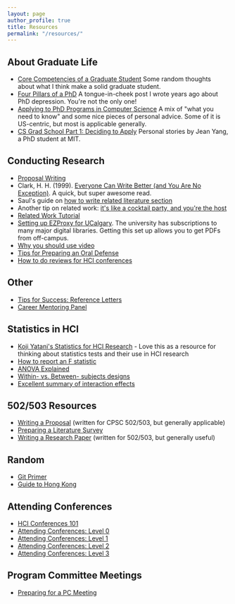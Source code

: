 ```yaml
---
layout: page
author_profile: true
title: Resources
permalink: "/resources/"
---
```


## About Graduate Life
* [Core Competencies of a Graduate Student](https://ricelab.github.io/young-tony-blog/2009/04/11/phd-core-competencies/) Some random thoughts about what I think make a solid graduate student.
* [Four Pillars of a PhD](https://ricelab.github.io/young-tony-blog/2006/08/11/four-pillars-of-a-phd/) A tongue-in-cheek post I wrote years ago about PhD depression. You're not the only one!
* [Applying to PhD Programs in Computer Science](http://www.cs.cmu.edu/~harchol/gradschooltalk.pdf) A mix of "what you need to know" and some nice pieces of personal advice. Some of it is US-centric, but most is applicable generally.
* [CS Grad School Part 1: Deciding to Apply](http://jxyzabc.blogspot.ca/2008/08/cs-grad-school-part-1-deciding-to-apply.html) Personal stories by Jean Yang, a PhD student at MIT.

## Conducting Research
* [Proposal Writing]({{site.baseurl}}/2018/proposal-writing/)
* Clark, H. H. (1999). [Everyone Can Write Better (and You Are No Exception)](GradStudentTips/everyone-can-write-better.pdf). A quick, but super awesome read.
* Saul's guide on [how to write related literature section](http://pages.cpsc.ucalgary.ca/~saul/wiki/pmwiki.php/Chapter1/HowToWriteALiteratureReview)
* Another tip on related work: [it's like a cocktail party, and you're the host](http://www.youtube.com/watch?v=ZwA3IFOAuh8)
* [Related Work Tutorial]({{site.baseurl}}/2018/related-work-tutorial/)
* [Setting up EZProxy for UCalgary]({{site.baseurl}}/2018/ezproxy-setup/). The university has subscriptions to many major digital libraries. Getting this set up allows you to get PDFs from off-campus.
* [Why you should use video](https://ricelab.github.io/young-tony-blog/2007/10/24/why-you-should-use-video/)
* [Tips for Preparing an Oral Defense]({{site.baseurl}}/2018/oral-defense-tips/)
* [How to do reviews for HCI conferences](http://ricelab.cpsc.ucalgary.ca/blog/2018/writing-reviews-for-hci/)

## Other
* [Tips for Success: Reference Letters](http://grad.ucalgary.ca/awards/tips_for_success/reference_forms)
* [Career Mentoring Panel]({{site.baseurl}}/2018/career-mentoring-workshop/)

## Statistics in HCI
* [Koji Yatani's Statistics for HCI Research](http://yatani.jp/teaching/doku.php?id=hcistats:start) - Love this as a resource for thinking about statistics tests and their use in HCI research
* [How to report an F statistic](http://www.yorku.ca/mack/RN-HowToReportAnFStatistic.html)
* [ANOVA Explained](http://www.yorku.ca/mack/RN-Anova.html)
* [Within- vs. Between- subjects designs](http://www.yorku.ca/mack/RN-Counterbalancing.html)
* [Excellent summary of interaction effects](http://www.unc.edu/courses/2008spring/psyc/270/001/interact.html)

## 502/503 Resources
* [Writing a Proposal]({{site.baseurl}}/2018/502-503-proposal/) (written for CPSC 502/503, but generally applicable)
* [Preparing a Literature Survey]({{site.baseurl}}/2018/literature-review/)
* [Writing a Research Paper]({{site.baseurl}}/2018/502-503-final-report/) (written for 502/503, but generally useful)

## Random
* [Git Primer](http://ricelab.cpsc.ucalgary.ca/blog/2017/git-as-tony-understands-it/)
* [Guide to Hong Kong](http://ricelab.cpsc.ucalgary.ca/blog/2018/guide-to-hk/)

## Attending Conferences
* [HCI Conferences 101](http://ricelab.cpsc.ucalgary.ca/blog/2016/hci-conferences-101/)
* [Attending Conferences: Level 0](http://ricelab.cpsc.ucalgary.ca/blog/2016/attending-conferences-level-0/)
* [Attending Conferences: Level 1](http://ricelab.cpsc.ucalgary.ca/blog/2016/attending-conferences-level-1/)
* [Attending Conferences: Level 2](http://ricelab.cpsc.ucalgary.ca/blog/2016/attending-conferences-level-2/)
* [Attending Conferences: Level 3](http://ricelab.cpsc.ucalgary.ca/blog/2016/attending-conferences-level-3/)

## Program Committee Meetings
* [Preparing for a PC Meeting](http://ricelab.cpsc.ucalgary.ca/blog/2014/pc-meetings-a-quiet-guys-perspective/)